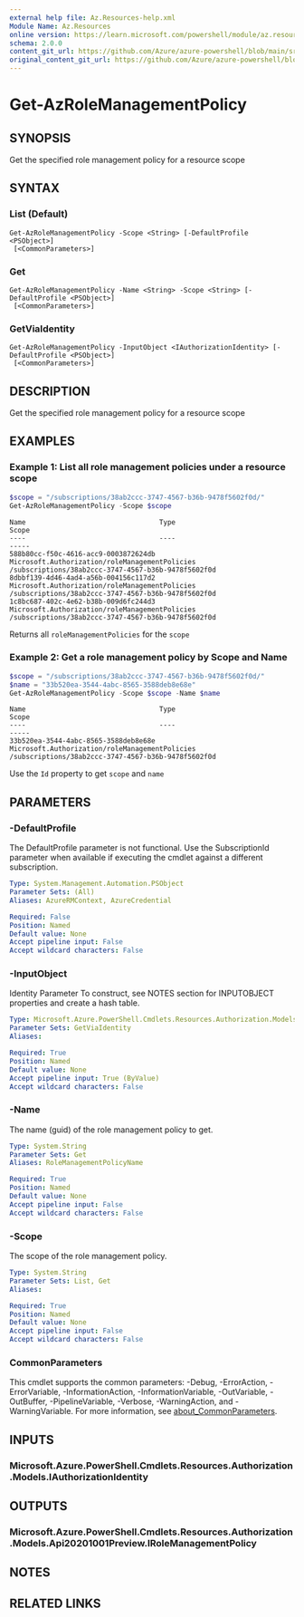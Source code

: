 ```yaml
---
external help file: Az.Resources-help.xml
Module Name: Az.Resources
online version: https://learn.microsoft.com/powershell/module/az.resources/get-azrolemanagementpolicy
schema: 2.0.0
content_git_url: https://github.com/Azure/azure-powershell/blob/main/src/Resources/Resources/help/Get-AzRoleManagementPolicy.md
original_content_git_url: https://github.com/Azure/azure-powershell/blob/main/src/Resources/Resources/help/Get-AzRoleManagementPolicy.md
---
```


# Get-AzRoleManagementPolicy

## SYNOPSIS
Get the specified role management policy for a resource scope

## SYNTAX

### List (Default)
```
Get-AzRoleManagementPolicy -Scope <String> [-DefaultProfile <PSObject>]
 [<CommonParameters>]
```

### Get
```
Get-AzRoleManagementPolicy -Name <String> -Scope <String> [-DefaultProfile <PSObject>]
 [<CommonParameters>]
```

### GetViaIdentity
```
Get-AzRoleManagementPolicy -InputObject <IAuthorizationIdentity> [-DefaultProfile <PSObject>]
 [<CommonParameters>]
```

## DESCRIPTION
Get the specified role management policy for a resource scope

## EXAMPLES

### Example 1: List all role management policies under a resource scope
```powershell
$scope = "/subscriptions/38ab2ccc-3747-4567-b36b-9478f5602f0d/"
Get-AzRoleManagementPolicy -Scope $scope
```

```output
Name                                 Type                                           Scope
----                                 ----                                           -----
588b80cc-f50c-4616-acc9-0003872624db Microsoft.Authorization/roleManagementPolicies /subscriptions/38ab2ccc-3747-4567-b36b-9478f5602f0d
8dbbf139-4d46-4ad4-a56b-004156c117d2 Microsoft.Authorization/roleManagementPolicies /subscriptions/38ab2ccc-3747-4567-b36b-9478f5602f0d
1c8bc687-402c-4e62-b38b-009d6fc244d3 Microsoft.Authorization/roleManagementPolicies /subscriptions/38ab2ccc-3747-4567-b36b-9478f5602f0d
```

Returns all `roleManagementPolicies` for the `scope`

### Example 2: Get a role management policy by Scope and Name
```powershell
$scope = "/subscriptions/38ab2ccc-3747-4567-b36b-9478f5602f0d/"
$name = "33b520ea-3544-4abc-8565-3588deb8e68e"
Get-AzRoleManagementPolicy -Scope $scope -Name $name
```

```output
Name                                 Type                                           Scope
----                                 ----                                           -----
33b520ea-3544-4abc-8565-3588deb8e68e Microsoft.Authorization/roleManagementPolicies /subscriptions/38ab2ccc-3747-4567-b36b-9478f5602f0d
```

Use the `Id` property to get `scope` and `name`

## PARAMETERS

### -DefaultProfile
The DefaultProfile parameter is not functional.
Use the SubscriptionId parameter when available if executing the cmdlet against a different subscription.

```yaml
Type: System.Management.Automation.PSObject
Parameter Sets: (All)
Aliases: AzureRMContext, AzureCredential

Required: False
Position: Named
Default value: None
Accept pipeline input: False
Accept wildcard characters: False
```

### -InputObject
Identity Parameter
To construct, see NOTES section for INPUTOBJECT properties and create a hash table.

```yaml
Type: Microsoft.Azure.PowerShell.Cmdlets.Resources.Authorization.Models.IAuthorizationIdentity
Parameter Sets: GetViaIdentity
Aliases:

Required: True
Position: Named
Default value: None
Accept pipeline input: True (ByValue)
Accept wildcard characters: False
```

### -Name
The name (guid) of the role management policy to get.

```yaml
Type: System.String
Parameter Sets: Get
Aliases: RoleManagementPolicyName

Required: True
Position: Named
Default value: None
Accept pipeline input: False
Accept wildcard characters: False
```

### -Scope
The scope of the role management policy.

```yaml
Type: System.String
Parameter Sets: List, Get
Aliases:

Required: True
Position: Named
Default value: None
Accept pipeline input: False
Accept wildcard characters: False
```

### CommonParameters
This cmdlet supports the common parameters: -Debug, -ErrorAction, -ErrorVariable, -InformationAction, -InformationVariable, -OutVariable, -OutBuffer, -PipelineVariable, -Verbose, -WarningAction, and -WarningVariable. For more information, see [about_CommonParameters](http://go.microsoft.com/fwlink/?LinkID=113216).

## INPUTS

### Microsoft.Azure.PowerShell.Cmdlets.Resources.Authorization.Models.IAuthorizationIdentity

## OUTPUTS

### Microsoft.Azure.PowerShell.Cmdlets.Resources.Authorization.Models.Api20201001Preview.IRoleManagementPolicy

## NOTES

## RELATED LINKS
